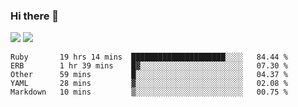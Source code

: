 ### Hi there 👋

<!--
**sasharevzin/sasharevzin** is a ✨ _special_ ✨ repository because its `README.md` (this file) appears on your GitHub profile.

Here are some ideas to get you started:

- 🔭 I’m currently working on ...
- 🌱 I’m currently learning ...
- 👯 I’m looking to collaborate on ...
- 🤔 I’m looking for help with ...
- 💬 Ask me about ...
- 📫 How to reach me: ...
- 😄 Pronouns: ...
- ⚡ Fun fact: ...
-->

![](https://yusufozturk.vercel.app/api?username=sasharevzin&hide_title=true&include_all_commits=true&count_private=true&show_icons=true) ![](https://yusufozturk.vercel.app/api/top-langs/?username=sasharevzin&layout=compact&langs_count=10&hide=apacheconf,coffeescript)

<!--START_SECTION:waka-->
```text
Ruby       19 hrs 14 mins  █████████████████████░░░░   84.44 % 
ERB        1 hr 39 mins    █▓░░░░░░░░░░░░░░░░░░░░░░░   07.30 % 
Other      59 mins         █░░░░░░░░░░░░░░░░░░░░░░░░   04.37 % 
YAML       28 mins         ▓░░░░░░░░░░░░░░░░░░░░░░░░   02.08 % 
Markdown   10 mins         ▒░░░░░░░░░░░░░░░░░░░░░░░░   00.75 % 
```
<!--END_SECTION:waka-->
